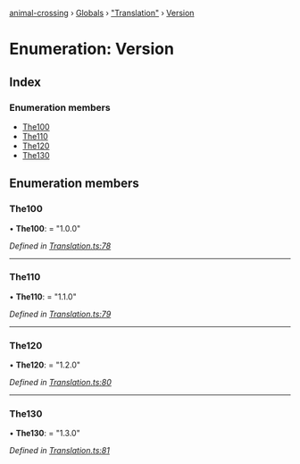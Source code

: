 [animal-crossing](../README.md) › [Globals](../globals.md) › ["Translation"](../modules/_translation_.md) › [Version](_translation_.version.md)

# Enumeration: Version

## Index

### Enumeration members

* [The100](_translation_.version.md#the100)
* [The110](_translation_.version.md#the110)
* [The120](_translation_.version.md#the120)
* [The130](_translation_.version.md#the130)

## Enumeration members

###  The100

• **The100**: = "1.0.0"

*Defined in [Translation.ts:78](https://github.com/Norviah/animal-crossing/blob/09a17bd/module/types/Translation.ts#L78)*

___

###  The110

• **The110**: = "1.1.0"

*Defined in [Translation.ts:79](https://github.com/Norviah/animal-crossing/blob/09a17bd/module/types/Translation.ts#L79)*

___

###  The120

• **The120**: = "1.2.0"

*Defined in [Translation.ts:80](https://github.com/Norviah/animal-crossing/blob/09a17bd/module/types/Translation.ts#L80)*

___

###  The130

• **The130**: = "1.3.0"

*Defined in [Translation.ts:81](https://github.com/Norviah/animal-crossing/blob/09a17bd/module/types/Translation.ts#L81)*
